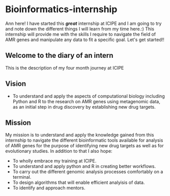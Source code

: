 # Bioinformatics-internship  
Ann here! I have started this ***great*** internship at ICIPE and I am going to try and note down the different things I will learn from my time here.:) This internship will provide me with the skills I require to navigate the field of AMR genes and manipulate any data to fit a specific goal. Let's get started!!  

## **Welcome to the diary of an intern**  
This is the description of my four month journey at ICIPE  
## **Vision**  
* To understand and apply the aspects of computational biology including Python and R to the research on AMR genes using metagenomic data, as an initial step in drug discovery by establishing new drug targets.
## **Mission**  
My mission is to understand and apply the knowledge gained from this internship to navigate the different bioinformatic tools available for analysis of AMR genes for the purpose of identifying new drug targets as well as for evolutionary studies. In addition to that I also hope:
* To wholly embrace my training at ICIPE.  
* To understand and apply python and R in creating better workflows.  
* To carry out the different genomic analysis processes comfortably on a terminal.  
* To design algorithms that will enable efficient analyisis of data.
* To identify and approach mentors. 
